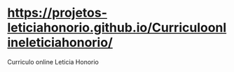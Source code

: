 #  https://projetos-leticiahonorio.github.io/Curriculoonlineleticiahonorio/
Curriculo online Leticia Honorio
